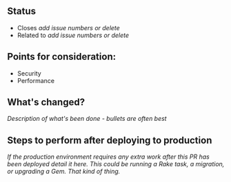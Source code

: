 ## Status

- Closes _add issue numbers or delete_
- Related to _add issue numbers or delete_

## Points for consideration:

- Security
- Performance

## What's changed?

_Description of what's been done - bullets are often best_

## Steps to perform after deploying to production

_If the production environment requires any extra work after this PR has been deployed detail it here. This could be running a Rake task, a migration, or upgrading a Gem. That kind of thing._
